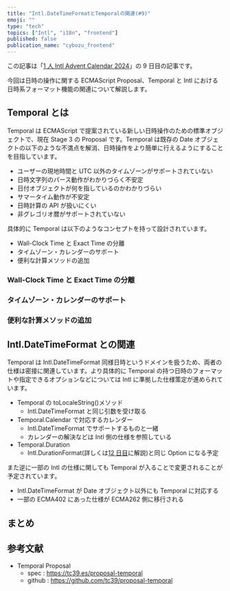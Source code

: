 ```yaml
---
title: "Intl.DateTimeFormatとTemporalの関連(#9)"
emoji: ""
type: "tech"
topics: ["Intl", "i18n", "frontend"]
published: false
publication_name: "cybozu_frontend"
---
```


この記事は「[1 人 Intl Advent Calendar 2024](https://adventar.org/calendars/10555)」の 9 日目の記事です。

今回は日時の操作に関する ECMAScript Proposal、Temporal と Intl における日時系フォーマット機能の関連について解説します。

## Temporal とは

Temporal は ECMAScript で提案されている新しい日時操作のための標準オブジェクトで、現在 Stage 3 の Proposal です。Temporal は既存の Date オブジェクトの以下のような不満点を解消、日時操作をより簡単に行えるようにすることを目指しています。

- ユーザーの現地時間と UTC 以外のタイムゾーンがサポートされていない
- 日時文字列のパース動作がわかりづらく不安定
- 日付オブジェクトが何を指しているのかわかりづらい
- サマータイム動作が不安定
- 日時計算の API が扱いにくい
- 非グレゴリオ暦がサポートされていない

具体的に Temporal は以下のようなコンセプトを持って設計されています。

- Wall-Clock Time と Exact Time の分離
- タイムゾーン・カレンダーのサポート
- 便利な計算メソッドの追加

### Wall-Clock Time と Exact Time の分離

### タイムゾーン・カレンダーのサポート

### 便利な計算メソッドの追加

## Intl.DateTimeFormat との関連

Temporal は Intl.DateTimeFormat 同様日時というドメインを扱うため、両者の仕様は密接に関連しています。より具体的に Temporal の持つ日時のフォーマットや指定できるオプションなどについては Intl に準拠した仕様策定が進められています。

- Temporal の toLocaleString()メソッド
  - Intl.DateTimeFormat と同じ引数を受け取る
- Temporal.Calendar で対応するカレンダー
  - Intl.DateTimeFormat でサポートするものと一緒
  - カレンダーの解決などは Intl 側の仕様を参照している
- Temporal.Duration
  - Intl.DurationFormat(詳しくは[12 日目]()に解説)と同じ Option になる予定

また逆に一部の Intl の仕様に関しても Temporal が入ることで変更されることが予定されています。

- Intl.DateTimeFormat が Date オブジェクト以外にも Temporal に対応する
- 一部の ECMA402 にあった仕様が ECMA262 側に移行される

## まとめ

## 参考文献

- Temporal Proposal
  - spec : https://tc39.es/proposal-temporal
  - github : https://github.com/tc39/proposal-temporal
